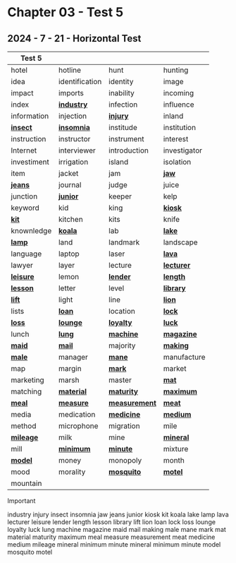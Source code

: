 # Chapter 03 - Test 5

## 2024 - 7 - 21 - Horizontal Test

| Test 5             |                     |                        |                     |
| ------------------ | ------------------- | ---------------------- | ------------------- |
| hotel              | hotline             | hunt                   | hunting             |
| idea               | identification      | identity               | image               |
| impact             | imports             | inability              | incoming            |
| index              | **<u>industry</u>** | infection              | influence           |
| information        | injection           | **<u>injury</u>**      | inland              |
| **<u>insect</u>**  | **<u>insomnia</u>** | institude              | institution         |
| instruction        | instructor          | instrument             | interest            |
| Internet           | interviewer         | introduction           | investigator        |
| investiment        | irrigation          | island                 | isolation           |
| item               | jacket              | jam                    | **<u>jaw</u>**      |
| **<u>jeans</u>**   | journal             | judge                  | juice               |
| junction           | **<u>junior</u>**   | keeper                 | kelp                |
| keyword            | kid                 | king                   | **<u>kiosk</u>**    |
| **<u>kit</u>**     | kitchen             | kits                   | knife               |
| knownledge         | **<u>koala</u>**    | lab                    | **<u>lake</u>**     |
| **<u>lamp</u>**    | land                | landmark               | landscape           |
| language           | laptop              | laser                  | **<u>lava</u>**     |
| lawyer             | layer               | lecture                | **<u>lecturer</u>** |
| **<u>leisure</u>** | lemon               | **<u>lender</u>**      | **<u>length</u>**   |
| **<u>lesson</u>**  | letter              | level                  | **<u>library</u>**  |
| **<u>lift</u>**    | light               | line                   | **<u>lion</u>**     |
| lists              | **<u>loan</u>**     | location               | **<u>lock</u>**     |
| **<u>loss</u>**    | **<u>lounge</u>**   | **<u>loyalty</u>**     | **<u>luck</u>**     |
| lunch              | **<u>lung</u>**     | **<u>machine</u>**     | **<u>magazine</u>** |
| **<u>maid</u>**    | **<u>mail</u>**     | majority               | **<u>making</u>**   |
| **<u>male</u>**    | manager             | **<u>mane</u>**        | manufacture         |
| map                | margin              | **<u>mark</u>**        | market              |
| marketing          | marsh               | master                 | **<u>mat</u>**      |
| matching           | **<u>material</u>** | **<u>maturity</u>**    | **<u>maximum</u>**  |
| **<u>meal</u>**    | **<u>measure</u>**  | **<u>measurement</u>** | **<u>meat</u>**     |
| media              | medication          | **<u>medicine</u>**    | **<u>medium</u>**   |
| method             | microphone          | migration              | mile                |
| **<u>mileage</u>** | milk                | mine                   | **<u>mineral</u>**  |
| mill               | **<u>minimum</u>**  | **<u>minute</u>**      | mixture             |
| **<u>model</u>**   | money               | monopoly               | month               |
| mood               | morality            | **<u>mosquito</u>**    | **<u>motel</u>**    |
| mountain           |                     |                        |                     |

> [!important]
>
> industry	injury	insect	insomnia	jaw	jeans	junior	kiosk	kit	koala	lake	lamp	lava	lecturer	leisure	lender	length	lesson	library	lift	lion	loan	lock	loss	lounge	loyalty	luck	lung	machine	magazine	maid	mail	making	male	mane	mark	mat	material	maturity	maximum	meal	measure	measurement	meat	medicine	medium	mileage	mineral	minimum	minute	mineral	minimum	minute	model	mosquito	motel
